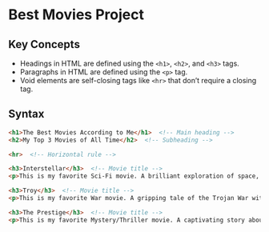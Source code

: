 # Best Movies Project

## Key Concepts
- Headings in HTML are defined using the `<h1>`, `<h2>`, and `<h3>` tags.
- Paragraphs in HTML are defined using the `<p>` tag.
- Void elements are self-closing tags like `<hr>` that don’t require a closing tag.

## Syntax
```html
<h1>The Best Movies According to Me</h1>  <!-- Main heading -->
<h2>My Top 3 Movies of All Time</h2>  <!-- Subheading -->

<hr>  <!-- Horizontal rule -->

<h3>Interstellar</h3>  <!-- Movie title -->
<p>This is my favorite Sci-Fi movie. A brilliant exploration of space, time, and human perseverance.</p>  <!-- Description -->

<h3>Troy</h3>  <!-- Movie title -->
<p>This is my favorite War movie. A gripping tale of the Trojan War with incredible performances.</p>  <!-- Description -->

<h3>The Prestige</h3>  <!-- Movie title -->
<p>This is my favorite Mystery/Thriller movie. A captivating story about rivalry, illusion, and obsession with a mind-blowing twist.</p>  <!-- Description -->
